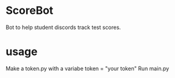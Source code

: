 # ScoreBot
Bot to help student discords track test scores.
# usage   
Make a token.py with a variabe token = "your token"
Run main.py
